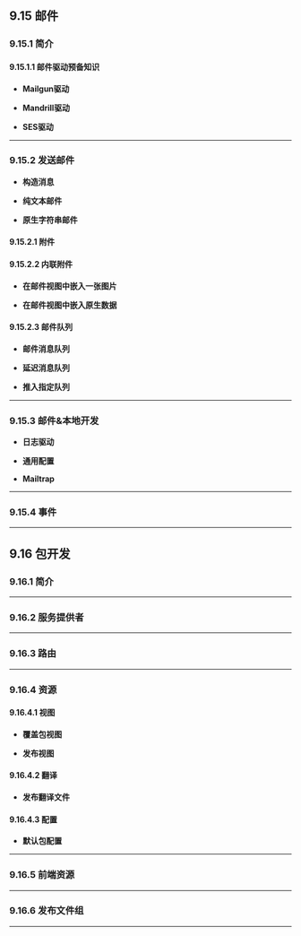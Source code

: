 ## 9.15 邮件

### 9.15.1 简介

#### 9.15.1.1 邮件驱动预备知识

* **Mailgun驱动**

* **Mandrill驱动**

* **SES驱动**


-----

### 9.15.2 发送邮件

* **构造消息**

* **纯文本邮件**

* **原生字符串邮件**

#### 9.15.2.1 附件

#### 9.15.2.2 内联附件

* **在邮件视图中嵌入一张图片**

* **在邮件视图中嵌入原生数据**

#### 9.15.2.3 邮件队列

* **邮件消息队列**

* **延迟消息队列**

* **推入指定队列**



-----

### 9.15.3 邮件&本地开发


* **日志驱动**

* **通用配置**

* **Mailtrap**


-----

### 9.15.4 事件

----



## 9.16 包开发

### 9.16.1 简介


-----

### 9.16.2 服务提供者



-----

### 9.16.3 路由



----

### 9.16.4 资源

#### 9.16.4.1 视图

* **覆盖包视图**

* **发布视图**

#### 9.16.4.2 翻译

* **发布翻译文件**

#### 9.16.4.3 配置

* **默认包配置**



-----

### 9.16.5 前端资源



----

### 9.16.6 发布文件组


-----

